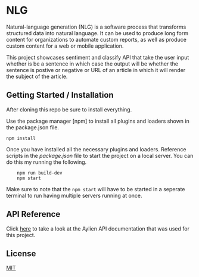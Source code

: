 # NLG

Natural-language generation (NLG) is a software process that transforms structured data into natural language. It can be used to produce long form content for organizations to automate custom reports, as well as produce custom content for a web or mobile application.

This project showcases sentiment and classify API that take the user input whether is be a sentence in which case the output will be whether the sentence is postive or negative or URL of an article in which it will render the subject of the article. 

## Getting Started / Installation

After cloning this repo be sure to install everything.

Use the package manager [npm] to install all plugins and loaders shown in the package.json file.

```
npm install
```

Once you have installed all the necessary plugins and loaders. Reference scripts in the _package.json_ file to start the project on a local server. You can do this my running the following. 

``` npm run build-prod
    npm run build-dev
    npm start
```

Make sure to note that the `npm start` will have to be started in a seperate terminal to run having multiple servers running at once. 

## API Reference

Click [here](https://docs.aylien.com/textapi/#getting-started) to take a look at the Aylien API documentation that was used for this project. 

## License
[MIT](https://choosealicense.com/licenses/mit/)